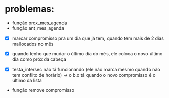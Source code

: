 # problemas:

* função prox_mes_agenda
* função ant_mes_agenda

* [X] marcar compromisso pra um dia que já tem, quando tem mais de 2 dias mallocados no mês

* [X] quando tenho que mudar o último dia do mês, ele coloca o novo último dia como próx da cabeça

* [X] testa_intersec não tá funcionando (ele não marca mesmo quando não tem conflito de horário)
    -> o b.o tá quando o novo compromisso é o último da lista

* função remove compromisso